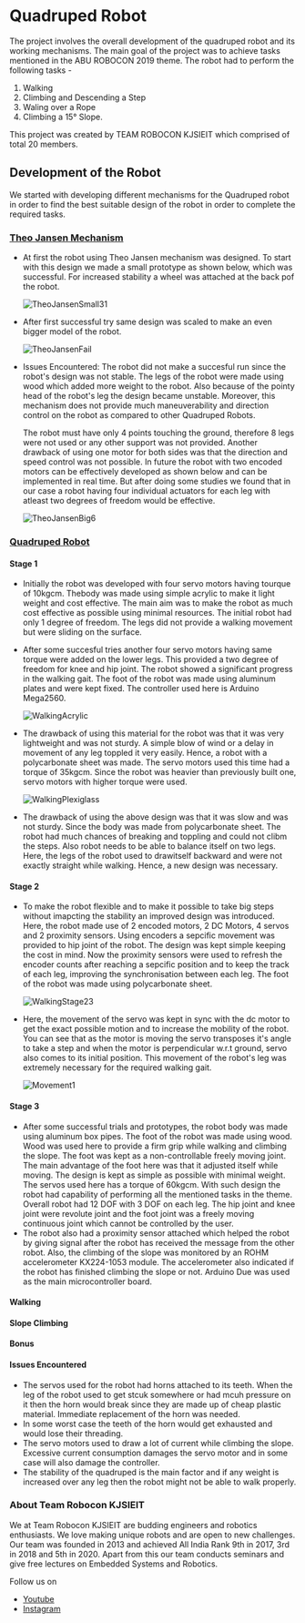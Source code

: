 # Quadruped Robot

The project involves the overall development of the quadruped robot and its working mechanisms. The main goal of the project was to achieve tasks mentioned in the ABU ROBOCON 2019 theme. The robot had to perform the following tasks - 
1. Walking
2. Climbing and Descending a Step
3. Waling over a Rope
4. Climbing a 15° Slope.

This project was created by TEAM ROBOCON KJSIEIT which comprised of total 20 members.

## Development of the Robot
We started with developing different mechanisms for the Quadruped robot in order to find the best suitable design of the robot in order to complete the required tasks.

### [Theo Jansen Mechanism](https://en.wikipedia.org/wiki/Jansen%27s_linkage)

- At first the robot using Theo Jansen mechanism was designed. To start with this design we made a small prototype as shown below, which was successful. For increased stability a wheel was attached at the back pof the robot.

  ![TheoJansenSmall31](https://user-images.githubusercontent.com/53998059/126877322-f8604abe-5dd5-46b8-bb70-f564340040c5.gif)
    
- After first successful try same design was scaled to make an even bigger model of the robot.

  ![TheoJansenFail](https://user-images.githubusercontent.com/53998059/126879672-3348e0c2-983a-40ee-8b8d-3a5a02adaf9c.gif)

- Issues Encountered: 
  The robot did not make a succesful run since the robot's design was not stable. The legs of the robot were made using wood which added more weight to the robot. Also because of the pointy head of the robot's leg the design became unstable. Moreover, this mechanism does not provide much maneuverability and direction control on the robot as compared to other Quadruped Robots.
  
  The robot must have only 4 points touching the ground, therefore 8 legs were not used or any other support was not provided. Another drawback of using one motor for both sides was that the direction and speed control was not possible. In future the robot with two encoded motors can be effectively developed as shown below and can be implemented in real time. But after doing some studies we found that in our case a robot having four individual actuators for each leg with atleast two degrees of freedom would be effective.
  
  ![TheoJansenBig6](https://user-images.githubusercontent.com/53998059/126878546-b650c14e-9d31-486e-91d5-7ae09ff1e3c3.gif)
  
### [Quadruped Robot](https://youtu.be/PoVmfRE1exM)

#### Stage 1

- Initially the robot was developed with four servo motors having tourque of 10kgcm. Thebody was made using simple acrylic to make it light weight and cost effective. The main aim was to make the robot as much cost effective as possible using minimal resources. The initial robot had only 1 degree of freedom. The legs did not provide a walking movement but were sliding on the surface.
- After some succesful tries another four servo motors having same torque were added on the lower legs. This provided a two degree of freedom for knee and hip joint. The robot showed a significant progress in the walking gait. The foot of the robot was made using aluminum plates and were kept fixed. The controller used here is Arduino Mega2560.

  ![WalkingAcrylic](https://user-images.githubusercontent.com/53998059/126984543-ddfb44b1-54b8-4577-8953-75538a39cab6.gif)
  
- The drawback of using this material for the robot was that it was very lightweight and was not sturdy. A simple blow of wind or a delay in movement of any leg toppled it very easily. Hence, a robot with a polycarbonate sheet was made. The servo motors used this time had a torque of 35kgcm. Since the robot was heavier than previously built one, servo motors with higher torque were used.

  ![WalkingPlexiglass](https://user-images.githubusercontent.com/53998059/126987133-8e1f5be0-896f-48e2-b426-4ba0b5232859.gif)
  
- The drawback of using the above design was that it was slow and was not sturdy. Since the body was made from polycarbonate sheet. The robot had much chances of breaking and toppling and could not clibm the steps. Also robot needs to be able to balance itself on two legs. Here, the legs of the robot used to drawitself backward and were not exactly straight while walking. Hence, a new design was necessary.
  
#### Stage 2

- To make the robot flexible and to make it possible to take big steps without imapcting the stability an improved design was introduced. Here, the robot made use of 2 encoded motors, 2 DC Motors, 4 servos and 2 proximity sensors. Using encoders a sepcific movement was provided to hip joint of the robot. The design was kept simple keeping the cost in mind. Now the proximity sensors were used to refresh the encoder counts after reaching a sepcific position and to keep the track of each leg, improving the synchronisation between each leg. The foot of the robot was made using polycarbonate sheet.

  ![WalkingStage23](https://user-images.githubusercontent.com/53998059/126990938-1bda71f0-36c8-4644-8c8f-94f88058ec59.gif)

- Here, the movement of the servo was kept in sync with the dc motor to get the exact possible motion and to increase the mobility of the robot. You can see that as the motor is moving the servo transposes it's angle to take a step and when the motor is perpendicular w.r.t ground, servo also comes to its initial position. This movement of the robot's leg was extremely necessary for the required walking gait.

  ![Movement1](https://user-images.githubusercontent.com/53998059/126992042-a4a10214-89bd-4134-b054-5809a661d5b3.gif)

#### Stage 3

- After some successful trials and prototypes, the robot body was made using aluminum box pipes. The foot of the robot was made using wood. Wood was used here to provide a firm grip while walking and climbing the slope. The foot was kept as a non-controllable freely moving joint. The main advantage of the foot here was that it adjusted itself while moving. The design is kept as simple as possible with minimal weight. The servos used here has a torque of 60kgcm. With such design the robot had capability of performing all the mentioned tasks in the theme. Overall robot had 12 DOF with 3 DOF on each leg. The hip joint and knee joint were revolute joint and the foot joint was a freely moving continuous joint which cannot be controlled by the user. 
- The robot also had a proximity sensor attached which helped the robot by giving signal after the robot has received the message from the other robot. Also, the climbing of the slope was monitored by an ROHM accelerometer KX224-1053 module. The accelerometer also indicated if the robot has finished climbing the slope or not. Arduino Due was used as the main microcontroller board.

#### Walking

#### Slope Climbing

#### Bonus

#### Issues Encountered

- The servos used for the robot had horns attached to its teeth. When the leg of the robot used to get stcuk somewhere or had mcuh pressure on it then the horn would break since they are made up of cheap plastic material. Immediate replacement of the horn was needed.
- In some worst case the teeth of the horn would get exhausted and would lose their threading. 
- The servo motors used to draw a lot of current while climbing the slope. Excessive current consumption damages the servo motor and in some case will also damage the controller.
- The stability of the quadruped is the main factor and if any weight is increased over any leg then the robot might not be able to walk properly.

### About Team Robocon KJSIEIT

We at Team Robocon KJSIEIT are budding engineers and robotics enthusiasts. We love making unique robots and are open to new challenges. Our team was founded in 2013 and achieved All India Rank 9th in 2017, 3rd in 2018 and 5th in 2020. Apart from this our team conducts seminars and give free lectures on Embedded Systems and Robotics.

Follow us on
- [Youtube](https://www.youtube.com/channel/UChc-3cPhotoIvsTxlV0tOeg/featured)
- [Instagram](https://www.instagram.com/robocon.kjsieit/?igshid=1k97mgovnvzaa)



  

  
  
 
